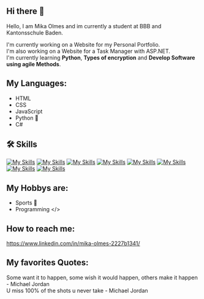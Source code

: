## Hi there 👋
Hello, I am Mika Olmes and im currently a student at BBB and Kantonsschule Baden.

I'm currently working on a Website for my Personal Portfolio. <br>
I'm also working on a Website for a Task Manager with ASP.NET. <br>
I'm currently learning <strong>Python</strong>, <strong>Types of encryption</strong> and <strong>Develop Software using agile Methods</strong>.

## My Languages:
- HTML 
- CSS 
- JavaScript 
- Python 🐍
- C#

 ## 🛠️ Skills
 [![My Skills](https://skillicons.dev/icons?i=js,html,css)](https://skillicons.dev)
 [![My Skills](https://skillicons.dev/icons?i=dotnet)](https://skillicons.dev)
 [![My Skills](https://skillicons.dev/icons?i=c#)](https://skillicons.dev)
 [![My Skills](https://skillicons.dev/icons?i=python)](https://skillicons.dev)
 [![My Skills](https://skillicons.dev/icons?i=docker)](https://skillicons.dev)
 [![My Skills](https://skillicons.dev/icons?i=github)](https://skillicons.dev)
 [![My Skills](https://skillicons.dev/icons?i=vscode)](https://skillicons.dev)
 [![My Skills](https://skillicons.dev/icons?i=vs)](https://skillicons.dev)


## My Hobbys are:
- Sports 👟
- Programming </>

## How to reach me:
https://www.linkedin.com/in/mika-olmes-2227b1341/

## My favorites Quotes:
Some want it to happen, some wish it would happen, others make it happen - Michael Jordan <br>
U miss 100% of the shots u never take - Michael Jordan


<!--
**ZTCKamikaze/ZTCKamikaze** is a ✨ _special_ ✨ repository because its `README.md` (this file) appears on your GitHub profile.

Here are some ideas to get you started:

- 🔭 I’m currently working on ...
- 🌱 I’m currently learning ...
- 👯 I’m looking to collaborate on ...
- 🤔 I’m looking for help with ...
- 💬 Ask me about ...
- 📫 How to reach me: ...
- 😄 Pronouns: ...
- ⚡ Fun fact: ...
-->
